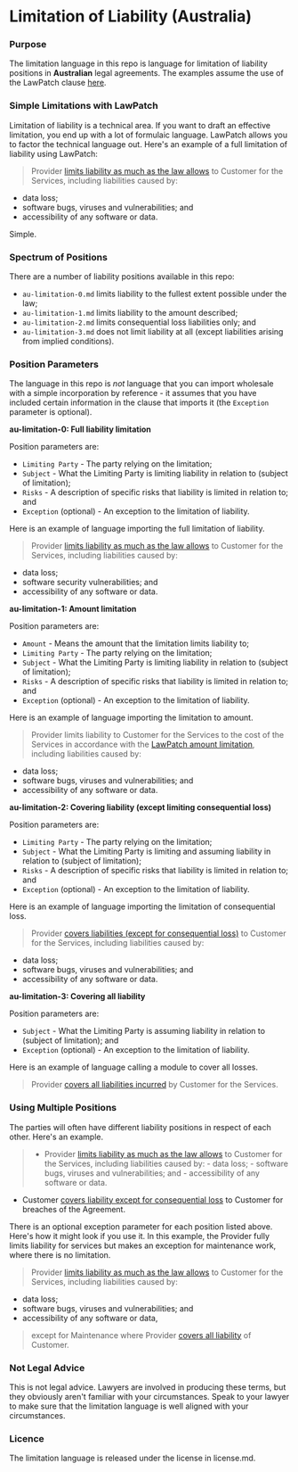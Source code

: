 # Limitation of Liability (Australia)

### Purpose

The limitation language in this repo is language for limitation of liability positions in **Australian** legal agreements.  The examples assume the use of the LawPatch clause [here](https://github.com/lawpatch/lawpatch-docs).

### Simple Limitations with LawPatch

Limitation of liability is a technical area.  If you want to draft an effective limitation, you end up with a lot of formulaic language.  LawPatch allows you to factor the technical language out.  Here's an example of a full limitation of liability using LawPatch:

> Provider [limits liability as much as the law allows](http://lawpatch.org) to Customer for the Services, including liabilities caused by:
- data loss;
- software bugs, viruses and vulnerabilities; and
- accessibility of any software or data.

Simple.

### Spectrum of Positions

There are a number of liability positions available in this repo:

- `au-limitation-0.md` limits liability to the fullest extent possible under the law;
- `au-limitation-1.md` limits liability to the amount described;
- `au-limitation-2.md` limits consequential loss liabilities only; and
- `au-limitation-3.md` does not limit liability at all (except liabilities arising from implied conditions).

### Position Parameters

The language in this repo is *not* language that you can import wholesale with a simple incorporation by reference - it assumes that you have included certain information in the clause that imports it (the `Exception` parameter is optional).

**au-limitation-0: Full liability limitation**

Position parameters are:

- `Limiting Party` - The party relying on the limitation;
- `Subject` - What the Limiting Party is limiting liability in relation to (subject of limitation);
- `Risks` - A description of specific risks that liability is limited in relation to; and
- `Exception` (optional) - An exception to the limitation of liability.

Here is an example of language importing the full limitation of liability.

> Provider [limits liability as much as the law allows](http://lawpatch.org) to Customer for the Services, including liabilities caused by:
- data loss;
- software security vulnerabilities; and
- accessibility of any software or data.

**au-limitation-1: Amount limitation**

Position parameters are:

- `Amount` - Means the amount that the limitation limits liability to;
- `Limiting Party` - The party relying on the limitation;
- `Subject` - What the Limiting Party is limiting liability in relation to (subject of limitation);
- `Risks` - A description of specific risks that liability is limited in relation to; and
- `Exception` (optional) - An exception to the limitation of liability.

Here is an example of language importing the limitation to amount.

> Provider limits liability to Customer for the Services to the cost of the Services in accordance with the [LawPatch amount limitation](http://lawpatch.org), including liabilities caused by:
- data loss;
- software bugs, viruses and vulnerabilities; and
- accessibility of any software or data.

**au-limitation-2: Covering liability (except limiting consequential loss)**

Position parameters are:

- `Limiting Party` - The party relying on the limitation;
- `Subject` - What the Limiting Party is limiting and assuming liability in relation to (subject of limitation);
- `Risks` - A description of specific risks that liability is limited in relation to; and
- `Exception` (optional) - An exception to the limitation of liability.

Here is an example of language importing the limitation of consequential loss.

> Provider [covers liabilities (except for consequential loss)](http://lawpatch.org) to Customer for the Services, including liabilities caused by:
- data loss;
- software bugs, viruses and vulnerabilities; and
- accessibility of any software or data.

**au-limitation-3: Covering all liability**

Position parameters are:

- `Subject` - What the Limiting Party is assuming liability in relation to (subject of limitation); and
- `Exception` (optional) - An exception to the limitation of liability.

Here is an example of language calling a module to cover all losses.

> Provider [covers all liabilities incurred](http://lawpatch.org) by Customer for the Services.

### Using Multiple Positions

The parties will often have different liability positions in respect of each other.  Here's an example.

> - Provider [limits liability as much as the law allows](http://lawpatch.org) to Customer for the Services, including liabilities caused by:
    - data loss;
    - software bugs, viruses and vulnerabilities; and
    - accessibility of any software or data.
- Customer [covers liability except for consequential loss]() to Customer for breaches of the Agreement.

There is an optional exception parameter for each position listed above. Here's how it might look if you use it.  In this example, the Provider fully limits liability for services but makes an exception for maintenance work, where there is no limitation.

> Provider [limits liability as much as the law allows](http://lawpatch.org) to Customer for the Services, including liabilities caused by:
- data loss;
- software bugs, viruses and vulnerabilities; and
- accessibility of any software or data,

>except for Maintenance where Provider [covers all liability](http://example.com) of Customer.

### Not Legal Advice

This is not legal advice.  Lawyers are involved in producing these terms, but they obviously aren't familiar with your circumstances.  Speak to your lawyer to make sure that the limitation language is well aligned with your circumstances.

### Licence

The limitation language is released under the license in license.md.


